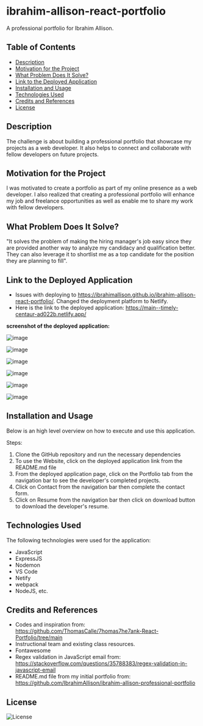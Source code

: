 # ibrahim-allison-react-portfolio
 
A professional portfolio for Ibrahim Allison.

## Table of Contents

- [Description](#description)
- [Motivation for the Project](#motivation-for-the-project)
- [What Problem Does It Solve?](#what-problem-does-it-solve)
- [Link to the Deployed Application](#link-to-the-deployed-application)
- [Installation and Usage](#installation-and-usage)
- [Technologies Used](#technologies-used)
- [Credits and References](#credits-and-references)
- [License](#license)

## Description

The challenge is about building a professional portfolio that showcase my projects as a web developer. It also helps to connect and collaborate with fellow developers on future projects.

## Motivation for the Project

I was motivated to create a portfolio as part of my online presence as a web developer. I also realized that creating a professional portfolio will enhance my job and freelance opportunities as well as enable me to share my work with fellow developers.

## What Problem Does It Solve?

"It solves the problem of making the hiring manager's job easy since they are provided another way to analyze my candidacy and qualification better. They can also leverage it to shortlist me as a top candidate for the position they are planning to fill".

## Link to the Deployed Application

- Issues with deploying to https://ibrahimallison.github.io/ibrahim-allison-react-portfolio/. Changed the deployment platform to Netlify.
- Here is the link to the deployed application: https://main--timely-centaur-ad022b.netlify.app/


**screenshot of the deployed application:** 

![image](https://github.com/IbrahimAllison/ibrahim-allison-react-portfolio/assets/116689797/0f178fe2-c875-4920-99ca-2adf3b865a60)

![image](https://github.com/IbrahimAllison/ibrahim-allison-react-portfolio/assets/116689797/99bc6b50-fd00-4321-980d-495b2c7d1d66)

![image](https://github.com/IbrahimAllison/ibrahim-allison-react-portfolio/assets/116689797/4e44a146-b5e2-4191-8785-3b5ba673aa4d)

![image](https://github.com/IbrahimAllison/ibrahim-allison-react-portfolio/assets/116689797/7e12a72f-294e-4090-a68a-3631ed859db5)

![image](https://github.com/IbrahimAllison/ibrahim-allison-react-portfolio/assets/116689797/3a4ff1b8-8539-4111-bc38-f0e5efe52479)

![image](https://github.com/IbrahimAllison/ibrahim-allison-react-portfolio/assets/116689797/95e9e84c-732b-4d45-a749-6461dc2e0d37)







## Installation and Usage

Below is an high level overview on how to execute and use this application.

Steps:
1. Clone the GitHub repository and run the necessary dependencies
2. To use the Website, click on the deployed application link from the README.md file 	
3. From the deployed application page, click on the Portfolio tab from the navigation bar 
   to see the developer's completed projects.
4. Click on Contact from the navigation bar then complete the contact form.
5. Click on Resume from the navigation bar then click on download button to download
   the developer's resume.
       	
## Technologies Used
The following technologies were used for the application:
- JavaScript
- ExpressJS
- Nodemon
- VS Code
- Netify
- webpack
- NodeJS, etc.

## Credits and References
- Codes and inspiration from: https://github.com/ThomasCalle/7homas7he7ank-React-Portfolio/tree/main
- Instructional team and existing class resources.
- Fontawesome
- Regex validation in JavaScript email from: https://stackoverflow.com/questions/35788383/regex-validation-in-javascript-email
- README.md file from my initial portfolio from: https://github.com/IbrahimAllison/ibrahim-allison-professional-portfolio

  
## License

![License](https://img.shields.io/badge/License-MIT-9cf.svg)
